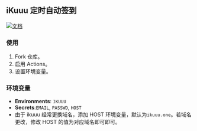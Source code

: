 ## iKuuu 定时自动签到

[![文档](https://img.shields.io/badge/文档-blue)](https://ewigl.github.io/notes/posts/202410/github-actions/)

### 使用

1. Fork 仓库。
2. 启用 Actions。
3. 设置环境变量。

### 环境变量

- **Environments**: `IKUUU`
- **Secrets**:`EMAIL`, `PASSWD`, `HOST`
- 由于 ikuuu 经常更换域名，添加 HOST 环境变量，默认为`ikuuu.one`。若域名更改，修改 HOST 的值为对应域名即可即可。
